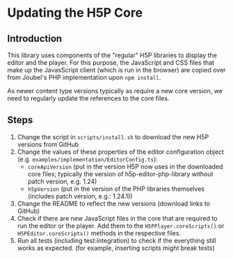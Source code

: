 # Updating the H5P Core

## Introduction
This library uses components of the "regular" H5P libraries to display the editor and the player. For this purpose, the JavaScript and CSS files that make up the JavasScript client (which is run in the browser) are copied over from Joubel's PHP implementation upon ```npm install```. 

As newer content type versions typically as require a new core version, we need to regularly update the references to the core files.

## Steps

1. Change the script in ```scripts/install.sh``` to download the new H5P versions from GitHub
2. Change the values of these properties of the editor configuration object (e.g. ```examples/implementation/EditorConfig.ts```):
   - ```coreApiVersion``` (put in the version H5P now uses in the downloaded core files; typically the version of h5p-editor-php-library without patch version, e.g. 1.24)
   - ```h5pVersion``` (put in the version of the PHP libraries themselves (includes patch version, e.g.: 1.24.1))
3. Change the README to reflect the new versions (download links to GitHub)
4. Check if there are new JavaScript files in the core that are required to run the editor or the player. Add them to the ```H5PPlayer.coreScripts()``` or ```H5PEditor.coreScripts()``` methods in the respective files. 
5. Run all tests (including test:integration) to check if the everything still works as expected. (for example, inserting scripts might break tests)